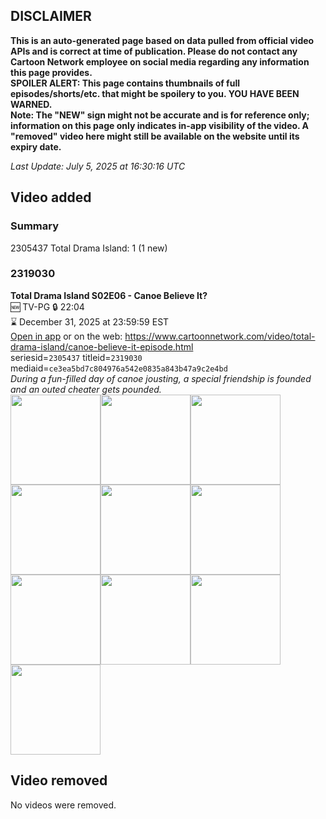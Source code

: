 ## DISCLAIMER
**This is an auto-generated page based on data pulled from official video APIs and is correct at time of publication. Please do not contact any Cartoon Network employee on social media regarding any information this page provides.**  
**SPOILER ALERT: This page contains thumbnails of full episodes/shorts/etc. that might be spoilery to you. YOU HAVE BEEN WARNED.**  
**Note: The "NEW" sign might not be accurate and is for reference only; information on this page only indicates in-app visibility of the video. A "removed" video here might still be available on the website until its expiry date.**  

_Last Update: July 5, 2025 at 16:30:16 UTC_
## Video added
### Summary
2305437 Total Drama Island: 1 (1 new)  
### 2319030
**Total Drama Island S02E06 - Canoe Believe It?**  
🆕 TV-PG 🔒 22:04  
⌛ December 31, 2025 at 23:59:59 EST  
[Open in app](https://cnvideo.sercomkc.org/redirector.html?type=cnapp&seriesid=2305437&titleid=2319030&mediaid=ce3ea5bd7c804976a542e0835a843b47a9c2e4bd) or on the web: https://www.cartoonnetwork.com/video/total-drama-island/canoe-believe-it-episode.html  
seriesid=`2305437` titleid=`2319030` mediaid=`ce3ea5bd7c804976a542e0835a843b47a9c2e4bd`  
_During a fun-filled day of canoe jousting, a special friendship is founded and an outed cheater gets pounded._  
<a href="https://s3.amazonaws.com/cartoonorchestrator/2319030_001_1280x720.jpg"><img src="https://s3.amazonaws.com/cartoonorchestrator/2319030_001_640x360.jpg" height="144px" /></a><a href="https://s3.amazonaws.com/cartoonorchestrator/2319030_002_1280x720.jpg"><img src="https://s3.amazonaws.com/cartoonorchestrator/2319030_002_640x360.jpg" height="144px" /></a><a href="https://s3.amazonaws.com/cartoonorchestrator/2319030_003_1280x720.jpg"><img src="https://s3.amazonaws.com/cartoonorchestrator/2319030_003_640x360.jpg" height="144px" /></a><a href="https://s3.amazonaws.com/cartoonorchestrator/2319030_004_1280x720.jpg"><img src="https://s3.amazonaws.com/cartoonorchestrator/2319030_004_640x360.jpg" height="144px" /></a><a href="https://s3.amazonaws.com/cartoonorchestrator/2319030_005_1280x720.jpg"><img src="https://s3.amazonaws.com/cartoonorchestrator/2319030_005_640x360.jpg" height="144px" /></a><a href="https://s3.amazonaws.com/cartoonorchestrator/2319030_006_1280x720.jpg"><img src="https://s3.amazonaws.com/cartoonorchestrator/2319030_006_640x360.jpg" height="144px" /></a><a href="https://s3.amazonaws.com/cartoonorchestrator/2319030_007_1280x720.jpg"><img src="https://s3.amazonaws.com/cartoonorchestrator/2319030_007_640x360.jpg" height="144px" /></a><a href="https://s3.amazonaws.com/cartoonorchestrator/2319030_008_1280x720.jpg"><img src="https://s3.amazonaws.com/cartoonorchestrator/2319030_008_640x360.jpg" height="144px" /></a><a href="https://s3.amazonaws.com/cartoonorchestrator/2319030_009_1280x720.jpg"><img src="https://s3.amazonaws.com/cartoonorchestrator/2319030_009_640x360.jpg" height="144px" /></a><a href="https://s3.amazonaws.com/cartoonorchestrator/2319030_010_1280x720.jpg"><img src="https://s3.amazonaws.com/cartoonorchestrator/2319030_010_640x360.jpg" height="144px" /></a>
## Video removed
No videos were removed.  
